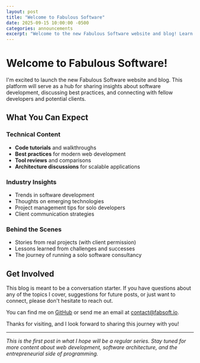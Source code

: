 ```yaml
---
layout: post
title: "Welcome to Fabulous Software"
date: 2025-09-15 10:00:00 -0500
categories: announcements
excerpt: "Welcome to the new Fabulous Software website and blog! Learn about our mission and what you can expect from our content."
---
```


# Welcome to Fabulous Software!

I'm excited to launch the new Fabulous Software website and blog. This platform will serve as a hub for sharing insights about software development, discussing best practices, and connecting with fellow developers and potential clients.

## What You Can Expect

### Technical Content
- **Code tutorials** and walkthroughs
- **Best practices** for modern web development
- **Tool reviews** and comparisons
- **Architecture discussions** for scalable applications

### Industry Insights
- Trends in software development
- Thoughts on emerging technologies
- Project management tips for solo developers
- Client communication strategies

### Behind the Scenes
- Stories from real projects (with client permission)
- Lessons learned from challenges and successes
- The journey of running a solo software consultancy

## Get Involved

This blog is meant to be a conversation starter. If you have questions about any of the topics I cover, suggestions for future posts, or just want to connect, please don't hesitate to reach out.

You can find me on [GitHub](https://github.com/jamesehly) or send me an email at [contact@fabsoft.io](mailto:contact@fabsoft.io).

Thanks for visiting, and I look forward to sharing this journey with you!

---

*This is the first post in what I hope will be a regular series. Stay tuned for more content about web development, software architecture, and the entrepreneurial side of programming.*